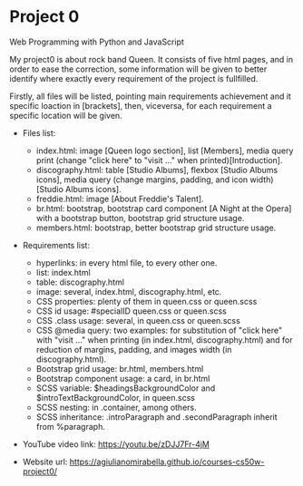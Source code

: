 # Project 0

Web Programming with Python and JavaScript

 My project0 is about rock band Queen. It consists of five html pages, and in order to ease the correction, some information will be given to better identify where exactly every requirement of the project is fullfilled.
 
 Firstly, all files will be listed, pointing main requirements achievement and it specific loaction in [brackets], then, viceversa, for each requirement a specific location will be given.
 

* Files list:
	* index.html: image [Queen logo section], list [Members], media query print (change "click here" to "visit ..." when printed)[Introduction].
	* discography.html: table [Studio Albums], flexbox [Studio Albums icons], media query (change margins, padding, and icon width) [Studio Albums icons].
	* freddie.html: image [About Freddie's Talent].
	* br.html: bootstrap, bootstrap card component [A Night at the Opera] with a bootstrap button, bootstrap grid structure usage.
	* members.html: bootstrap, better bootstrap grid structure usage.


* Requirements list:
	* hyperlinks: in every html file, to every other one.
	* list: index.html
	* table: discography.html
	* image: several, index.html, discography.html, etc.
	* CSS properties: plenty of them in queen.css or queen.scss
	* CSS id usage: #specialID queen.css or queen.scss
	* CSS .class usage: several, in queen.css or queen.scss
	* CSS @media query: two examples: for substitution of "click here" with "visit ..." when printing (in index.html, discography.html) and for reduction of margins, padding, and images width (in discography.html).
	* Bootstrap grid usage: br.html, members.html
	* Bootstrap component usage: a card, in br.html
	* SCSS variable: $headingsBackgroundColor and $introTextBackgroundColor, in queen.scss
	* SCSS nesting: in .container, among others.
	* SCSS inheritance: .introParagraph and .secondParagraph inherit from %paragraph.

* YouTube video link: https://youtu.be/zDJJ7Fr-4jM
* Website url: https://agiulianomirabella.github.io/courses-cs50w-project0/
